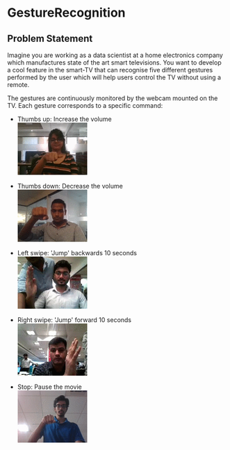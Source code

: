 # GestureRecognition

## Problem Statement

Imagine you are working as a data scientist at a home electronics company which manufactures state of the art smart televisions. You want to develop a cool feature in the smart-TV that can recognise five different gestures performed by the user which will help users control the TV without using a remote.

The gestures are continuously monitored by the webcam mounted on the TV. Each gesture corresponds to a specific command:

* Thumbs up:  Increase the volume <br>
  ![Thumbs Up](thumbs_up.gif)

* Thumbs down: Decrease the volume <br>
  ![Thumbs Down](thumbs_down.gif)

* Left swipe: 'Jump' backwards 10 seconds <br>
  ![Left Swipe](left_swipe.gif)

* Right swipe: 'Jump' forward 10 seconds <br>
  ![Right Swipe](right_swipe.gif)

* Stop: Pause the movie <br>
  ![Stop](stop.gif)


